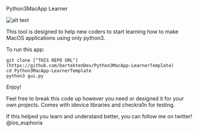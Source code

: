 
Python3MacApp Learner

![alt text](https://github.com/bartektenDev/Python3MacApp-LearnerTemplate/blob/main/demoimg.png)

This tool is designed to help new coders to start learning how to make MacOS applications
using only python3. 


To run this app:
```
git clone ["THIS REPO URL"](https://github.com/bartektenDev/Python3MacApp-LearnerTemplate)
cd Python3MacApp-LearnerTemplate
python3 gui.py
```

Enjoy!

Feel free to break this code up however you need or designed it for your own projects.
Comes with idevice libraries and checkra1n for testing.

If this helped you learn and understand better, you can follow me on twitter!
@ios_euphoria
